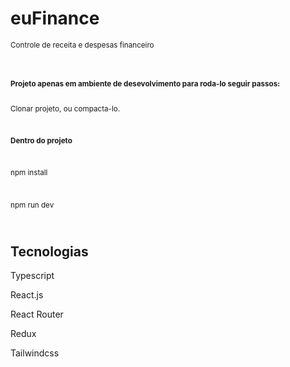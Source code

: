 # euFinance

<small>Controle de receita e despesas financeiro</small>

<br/>
<br/>

<small>
  <strong>Projeto apenas em ambiente de desevolvimento para roda-lo seguir passos:</strong>
  
  <br/>
  <br/>
  
  Clonar projeto, ou compacta-lo.
  
  <br/>
  
  <strong>Dentro do projeto</strong>
  
  <br/>
  
  npm install
  
  <br/>
  
  npm run dev
  
  <br/>
</small>


<h2> Tecnologias </h2>

Typescript

React.js

React Router

Redux

Tailwindcss
